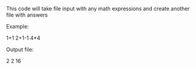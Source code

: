 This code will take file input with any math expressions and create another file with answers

Example:

1+1
2+1-1
4*4

Output file:

2
2
16
